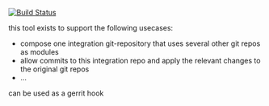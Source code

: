 [![Build Status](https://travis-ci.org/marcmo/centralgithook.svg?branch=master)](http://travis-ci.org/marcmo/centralgithook)

this tool exists to support the following usecases:

* compose one integration git-repository that uses several other git repos as modules
* allow commits to this integration repo and apply the relevant changes to the original git repos
* ...

can be used as a gerrit hook
